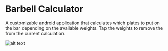 # Barbell Calculator
A customizable android application that calculates which plates to put on the bar depending on the available weights.
Tap the weights to remove the from the current calculation.

![alt text](https://raw.githubusercontent.com/1adeolatam/BarbellCalculator/disp.png)
